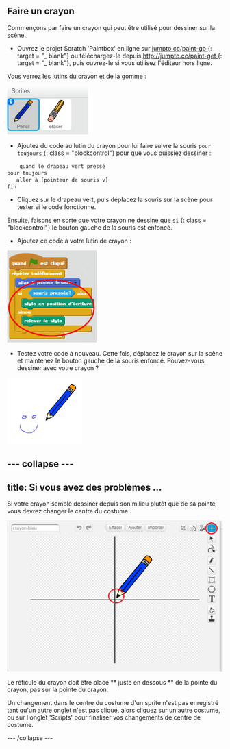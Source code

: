 ## Faire un crayon

Commençons par faire un crayon qui peut être utilisé pour dessiner sur la scène.

+ Ouvrez le projet Scratch 'Paintbox' en ligne sur [ jumpto.cc/paint-go ](http://jumpto.cc/paint-go) {: target = "_ blank"} ou téléchargez-le depuis [ http://jumpto.cc/paint-get ](http://jumpto.cc/paint-get) {: target = "_ blank"}, puis ouvrez-le si vous utilisez l'éditeur hors ligne.

Vous verrez les lutins du crayon et de la gomme :

![capture d'écran](images/paint-starter.png)

+ Ajoutez du code au lutin du crayon pour lui faire suivre la souris ` pour toujours ` {: class = "blockcontrol"} pour que vous puissiez dessiner :

```blocks
    quand le drapeau vert pressé
pour toujours
   aller à [pointeur de souris v]
fin
```

+ Cliquez sur le drapeau vert, puis déplacez la souris sur la scène pour tester si le code fonctionne.

Ensuite, faisons en sorte que votre crayon ne dessine que ` si ` {: class = "blockcontrol"} le bouton gauche de la souris est enfoncé.

+ Ajoutez ce code à votre lutin de crayon :

![capture d'écran](images/paint-pencil-draw-code.png)

+ Testez votre code à nouveau. Cette fois, déplacez le crayon sur la scène et maintenez le bouton gauche de la souris enfoncé. Pouvez-vous dessiner avec votre crayon ?

![capture d'écran](images/paint-draw.png)

## \--- collapse \---

## title: Si vous avez des problèmes ...

Si votre crayon semble dessiner depuis son milieu plutôt que de sa pointe, vous devrez changer le centre du costume.

![Centre de costume](images/costume-center.png)

Le réticule du crayon doit être placé ** juste en dessous ** de la pointe du crayon, pas sur la pointe du crayon.

Un changement dans le centre du costume d'un sprite n'est pas enregistré tant qu'un autre onglet n'est pas cliqué, alors cliquez sur un autre costume, ou sur l'onglet 'Scripts' pour finaliser vos changements de centre de costume.

\--- /collapse \---